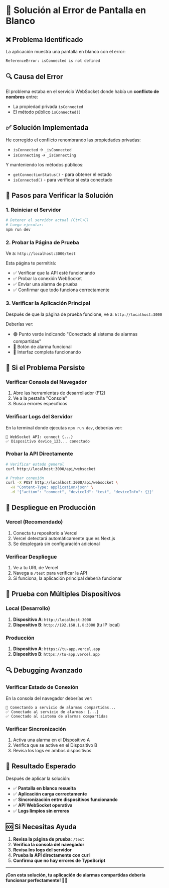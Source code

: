 # 🚨 Solución al Error de Pantalla en Blanco

## ❌ **Problema Identificado**

La aplicación muestra una pantalla en blanco con el error:
```
ReferenceError: isConnected is not defined
```

## 🔍 **Causa del Error**

El problema estaba en el servicio WebSocket donde había un **conflicto de nombres** entre:
- La propiedad privada `isConnected`
- El método público `isConnected()`

## ✅ **Solución Implementada**

He corregido el conflicto renombrando las propiedades privadas:
- `isConnected` → `_isConnected`
- `isConnecting` → `_isConnecting`

Y manteniendo los métodos públicos:
- `getConnectionStatus()` - para obtener el estado
- `isConnected()` - para verificar si está conectado

## 🧪 **Pasos para Verificar la Solución**

### 1. **Reiniciar el Servidor**
```bash
# Detener el servidor actual (Ctrl+C)
# Luego ejecutar:
npm run dev
```

### 2. **Probar la Página de Prueba**
Ve a: `http://localhost:3000/test`

Esta página te permitirá:
- ✅ Verificar que la API esté funcionando
- ✅ Probar la conexión WebSocket
- ✅ Enviar una alarma de prueba
- ✅ Confirmar que todo funciona correctamente

### 3. **Verificar la Aplicación Principal**
Después de que la página de prueba funcione, ve a: `http://localhost:3000`

Deberías ver:
- 🟢 Punto verde indicando "Conectado al sistema de alarmas compartidas"
- 🚨 Botón de alarma funcional
- 📱 Interfaz completa funcionando

## 🔧 **Si el Problema Persiste**

### **Verificar Consola del Navegador**
1. Abre las herramientas de desarrollador (F12)
2. Ve a la pestaña "Console"
3. Busca errores específicos

### **Verificar Logs del Servidor**
En la terminal donde ejecutas `npm run dev`, deberías ver:
```
📡 WebSocket API: connect {...}
✅ Dispositivo device_123... conectado
```

### **Probar la API Directamente**
```bash
# Verificar estado general
curl http://localhost:3000/api/websocket

# Probar conexión
curl -X POST http://localhost:3000/api/websocket \
  -H "Content-Type: application/json" \
  -d '{"action": "connect", "deviceId": "test", "deviceInfo": {}}'
```

## 🚀 **Despliegue en Producción**

### **Vercel (Recomendado)**
1. Conecta tu repositorio a Vercel
2. Vercel detectará automáticamente que es Next.js
3. Se desplegará sin configuración adicional

### **Verificar Despliegue**
1. Ve a tu URL de Vercel
2. Navega a `/test` para verificar la API
3. Si funciona, la aplicación principal debería funcionar

## 📱 **Prueba con Múltiples Dispositivos**

### **Local (Desarrollo)**
1. **Dispositivo A**: `http://localhost:3000`
2. **Dispositivo B**: `http://192.168.1.X:3000` (tu IP local)

### **Producción**
1. **Dispositivo A**: `https://tu-app.vercel.app`
2. **Dispositivo B**: `https://tu-app.vercel.app`

## 🔍 **Debugging Avanzado**

### **Verificar Estado de Conexión**
En la consola del navegador deberías ver:
```
🔌 Conectando a servicio de alarmas compartidas...
✅ Conectado al servicio de alarmas: {...}
✅ Conectado al sistema de alarmas compartidas
```

### **Verificar Sincronización**
1. Activa una alarma en el Dispositivo A
2. Verifica que se active en el Dispositivo B
3. Revisa los logs en ambos dispositivos

## 🎯 **Resultado Esperado**

Después de aplicar la solución:

- ✅ **Pantalla en blanco resuelta**
- ✅ **Aplicación carga correctamente**
- ✅ **Sincronización entre dispositivos funcionando**
- ✅ **API WebSocket operativa**
- ✅ **Logs limpios sin errores**

## 🆘 **Si Necesitas Ayuda**

1. **Revisa la página de prueba**: `/test`
2. **Verifica la consola del navegador**
3. **Revisa los logs del servidor**
4. **Prueba la API directamente con curl**
5. **Confirma que no hay errores de TypeScript**

---

**¡Con esta solución, tu aplicación de alarmas compartidas debería funcionar perfectamente! 🚨✨**

